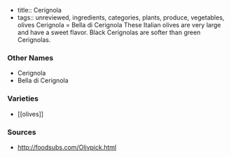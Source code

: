 - title:: Cerignola
- tags:: unreviewed, ingredients, categories, plants, produce, vegetables, olives
Cerignola = Bella di Cerignola These Italian olives are very large and have a sweet flavor. Black Cerignolas are softer than green Cerignolas.

### Other Names

* Cerignola
* Bella di Cerignola

### Varieties

* [[olives]]

### Sources
* http://foodsubs.com/Olivpick.html
